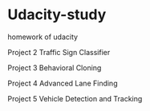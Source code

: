 # Udacity-study

homework of udacity

Project 2 Traffic Sign Classifier

Project 3 Behavioral Cloning

Project 4 Advanced Lane Finding

Project 5 Vehicle Detection and Tracking
